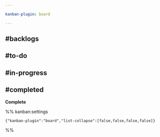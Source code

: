 ```yaml
---

kanban-plugin: board

---
```


## #backlogs



## #to-do



## #in-progress



## #completed

**Complete**




%% kanban:settings
```
{"kanban-plugin":"board","list-collapse":[false,false,false,false]}
```
%%